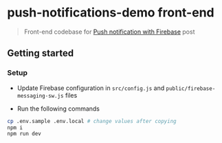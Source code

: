 # push-notifications-demo front-end

> Front-end codebase for [Push notification with Firebase](https://sevic.dev/notes/push-notifications-firebase/) post

## Getting started

### Setup

- Update Firebase configuration in `src/config.js` and `public/firebase-messaging-sw.js` files

- Run the following commands

```bash
cp .env.sample .env.local # change values after copying
npm i
npm run dev
```
